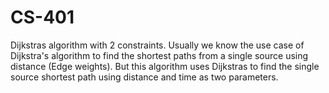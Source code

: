 # CS-401
Dijkstras algorithm with 2 constraints.
Usually we know the use case of Dijkstra's algorithm to find the shortest paths from a single source using distance (Edge weights). But this algorithm uses Dijkstras to find the single source shortest path using distance and time as two parameters.
